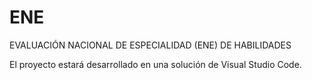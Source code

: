# ENE
EVALUACIÓN NACIONAL DE ESPECIALIDAD (ENE) DE HABILIDADES

El proyecto estará desarrollado en una solución de Visual Studio Code.
